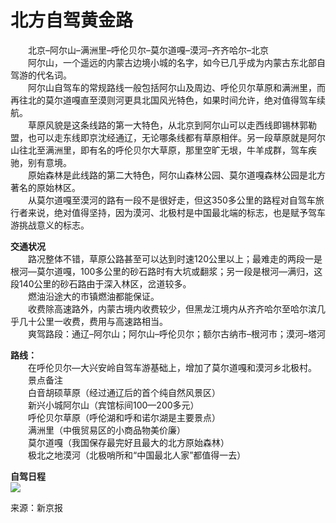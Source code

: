 # 北方自驾黄金路  

&emsp;&emsp;北京–阿尔山–满洲里–呼伦贝尔–莫尔道嘎–漠河–齐齐哈尔–北京  
&emsp;&emsp;阿尔山，一个遥远的内蒙古边境小城的名字，如今已几乎成为内蒙古东北部自驾游的代名词。  
&emsp;&emsp;阿尔山自驾车的常规路线一般包括阿尔山及周边、呼伦贝尔草原和满洲里，而再往北的莫尔道嘎直至漠则河更具北国风光特色，如果时间允许，绝对值得驾车续航。  
&emsp;&emsp;草原风貌是这条线路的第一大特色，从北京到阿尔山可以走西线即锡林郭勒盟，也可以走东线即京沈经通辽，无论哪条线都有草原相伴。另一段草原就是阿尔山往北至满洲里，即有名的呼伦贝尔大草原，那里空旷无垠，牛羊成群，驾车疾驰，别有意境。  
&emsp;&emsp;原始森林是此线路的第二大特色，阿尔山森林公园、莫尔道嘎森林公园是北方著名的原始林区。  
&emsp;&emsp;从莫尔道嘎至漠河的路有一段不是很好走，但这350多公里的路程对自驾车旅行者来说，绝对值得坚持，因为漠河、北极村是中国最北端的标志，也是赋予驾车游挑战意义的标志。  

**交通状况**  
&emsp;&emsp;路况整体不错，草原公路甚至可以达到时速120公里以上；最难走的两段一是根河—莫尔道嘎，100多公里的砂石路时有大坑或翻浆；另一段是根河—满归，这段140公里的砂石路由于深入林区，岔道较多。  
&emsp;&emsp;燃油沿途大的市镇燃油都能保证。  
&emsp;&emsp;收费除高速路外，内蒙古境内收费较少，但黑龙江境内从齐齐哈尔至哈尔滨几乎几十公里一收费，费用与高速路相当。  
&emsp;&emsp;爽驾路段：通辽–阿尔山；阿尔山–呼伦贝尔；额尔古纳市–根河市；漠河–塔河  

**路线：**  
&emsp;&emsp;在呼伦贝尔—大兴安岭自驾车游基础上，增加了莫尔道嘎和漠河乡北极村。  
&emsp;&emsp;景点备注  
&emsp;&emsp;白音胡硕草原（经过通辽后的首个纯自然风景区）  
&emsp;&emsp;新兴小城阿尔山（宾馆标间100—200多元）  
&emsp;&emsp;呼伦贝尔草原（呼伦湖和呼和诺尔湖是主要景点）  
&emsp;&emsp;满洲里（中俄贸易区的小商品物美价廉）  
&emsp;&emsp;莫尔道嘎（我国保存最完好且最大的北方原始森林）  
&emsp;&emsp;极北之地漠河（北极哨所和“中国最北人家”都值得一去）  

**自驾日程**  
![](https://i.postimg.cc/C1bFvnJS/202201212035322.png)  

来源：新京报  
